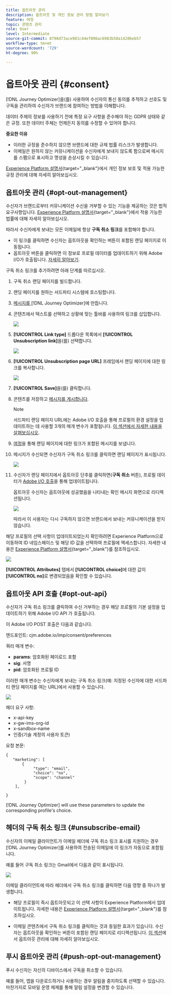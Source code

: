 ```yaml
---
title: 옵트아웃 관리
description: 옵트아웃 및 개인 정보 관리 방법 알아보기
feature: 여정
topic: 콘텐츠 관리
role: User
level: Intermediate
source-git-commit: 8798d73ace981c44ef896ac6983b50a14286eb57
workflow-type: tm+mt
source-wordcount: '729'
ht-degree: 90%

---
```


# 옵트아웃 관리 {#consent}

[!DNL Journey Optimizer]을(를) 사용하여 수신자의 통신 동의를 추적하고 선호도 및 구독을 관리하여 수신자가 브랜드에 참여하는 방법을 이해합니다.<!--Their preferences and subscriptions are handled through Consent management.-->

데이터 주체의 정보를 사용하기 전에 특정 요구 사항을 준수해야 하는 GDPR 상태와 같은 규정. 또한 데이터 주체는 언제든지 동의를 수정할 수 있어야 합니다.

**중요한 이유**

* 이러한 규정을 준수하지 않으면 브랜드에 대한 규제 법률 리스크가 발생합니다.
* 이메일은 원하지 않는 커뮤니케이션을 수신자에게 보내지 않도록 함으로써 메시지를 스팸으로 표시하고 명성을 손상시킬 수 있습니다.

[Experience Platform 설명서](https://experienceleague.adobe.com/docs/experience-platform/privacy/home.html?lang=ko-KR){target=&quot;_blank&quot;}에서 개인 정보 보호 및 적용 가능한 규정 관리에 대해 자세히 알아보십시오.

<!--* Recipients should be able to opt-in/opt-out from receiving electronic communication through one or more channel
* Recipients expect the brand to offer preference centre capability that controls how brand should engage with them (example: channel of communication, invasive and non-invasive tracking etc). This helps to fulfil regulatory obligations and also facilitates quality engagement with recipient. 
* The third category is the capability to offer subscription to recipients (newsletter, etc)-->

## 옵트아웃 관리 {#opt-out-management}

수신자가 브랜드로부터 커뮤니케이션 수신을 거부할 수 있는 기능을 제공하는 것은 법적 요구사항입니다. [Experience Platform 설명서](https://experienceleague.adobe.com/docs/experience-platform/privacy/regulations/overview.html#regulations){target=&quot;_blank&quot;}에서 적용 가능한 법률에 대해 자세히 알아보십시오.

따라서 수신자에게 보내는 모든 이메일에 항상 **구독 취소 링크**&#x200B;를 포함해야 합니다.
* 이 링크를 클릭하면 수신자는 옵트아웃을 확인하는 버튼이 포함된 랜딩 페이지로 이동됩니다.
* 옵트아웃 버튼을 클릭하면 이 정보로 프로필 데이터를 업데이트하기 위해 Adobe I/O가 호출됩니다. [자세히 알아보기](#consent-service-api).

구독 취소 링크를 추가하려면 아래 단계를 따르십시오.

1. 구독 취소 랜딩 페이지를 빌드합니다.
1. 랜딩 페이지를 원하는 서드파티 시스템에 호스팅합니다.
1. [메시지를 ](../../help/using/create-message.md)[!DNL Journey Optimizer]에 만듭니다.

   <!--The link to your landing page should contain a static URL and the profile ID.-->

1. 콘텐츠에서 텍스트를 선택하고 상황에 맞는 툴바를 사용하여 링크를 삽입합니다.

   ![](assets/opt-out-insert-link.png)

1. **[!UICONTROL Link type]** 드롭다운 목록에서 **[!UICONTROL Unsubscription link]**&#x200B;을(를) 선택합니다.

   ![](assets/opt-out-link-type.png)

1. **[!UICONTROL Unsubscription page URL]** 프레임에서 랜딩 페이지에 대한 링크를 복사합니다.

   ![](assets/opt-out-link-url.png)

1. **[!UICONTROL Save]**&#x200B;을(를) 클릭합니다.

1. 콘텐츠를 저장하고 [메시지를 게시합니다](../../help/using/publish-manage-message.md).

   >[!NOTE]
   >
   >서드파티 랜딩 페이지 URL에는 Adobe I/O 호출을 통해 프로필의 환경 설정을 업데이트하는 데 사용할 3개의 매개 변수가 포함됩니다&#x200B;. [이 섹션에서 자세한 내용을 살펴보십시오](#consent-service-api).

1. [여정](building-journeys/journey.md)을 통해 랜딩 페이지에 대한 링크가 포함된 메시지를 보냅니다.

1. 메시지가 수신되면 수신자가 구독 취소 링크를 클릭하면 랜딩 페이지가 표시됩니다.

   ![](assets/opt-out-lp-example.png)

1. 수신자가 랜딩 페이지에서 옵트아웃 단추를 클릭하면(**구독 취소** 버튼), 프로필 데이터가 [Adobe I/O 호출](#opt-out-api)을 통해 업데이트됩니다.

   옵트아웃 수신자는 옵트아웃에 성공했음을 나타내는 확인 메시지 화면으로 리디렉션됩니다.

   ![](assets/opt-out-confirmation-example.png)

   따라서 이 사용자는 다시 구독하지 않으면 브랜드에서 보내는 커뮤니케이션을 받지 않습니다.

해당 프로필의 선택 사항이 업데이트되었는지 확인하려면 Experience Platform으로 이동하여 ID 네임스페이스 및 해당 ID 값을 선택하여 프로필에 액세스합니다. 자세한 내용은 [Experience Platform 설명서](https://experienceleague.adobe.com/docs/experience-platform/profile/ui/user-guide.html#getting-started){target=&quot;_blank&quot;}를 참조하십시오.

![](assets/opt-out-profile-choice.png)

**[!UICONTROL Attributes]** 탭에서 **[!UICONTROL choice]**&#x200B;에 대한 값이 **[!UICONTROL no]**&#x200B;로 변경되었음을 확인할 수 있습니다.

<!--The opt-out URL is resolved upon each recipient receiving the message. It is then personalized with the relevant encrypted parameters (profile ID, profile name, journey ID, sandbox ID, and message execution ID).-->

## 옵트아웃 API 호출 {#opt-out-api}

수신자가 구독 취소 링크를 클릭하여 수신 거부하는 경우 해당 프로필의 기본 설정을 업데이트하기 위해 Adobe I/O API <!--Consent service API to capture the encrypted data and-->가 호출됩니다.

이 Adobe I/O POST 호출은 다음과 같습니다.

엔드포인트: cjm.adobe.io/imp/consent/preferences

쿼리 매개 변수:
* **params**: 암호화된 페이로드 포함
* **sig**: 서명 <!--which signature?-->
* **pid**: 암호화된 프로필 ID

이러한 매개 변수는 수신자에게 보내는 구독 취소 링크(예: 지정된 수신자에 대한 서드파티 랜딩 페이지를 여는 URL)에서 사용할 수 있습니다.

![](assets/opt-out-parameters.png)

<!--QUESTION: How do you get the URL built for each recipient? Do you have to wait until each targeted recipient receives the unsubscribe link or can you deduce it in advance? Is it done automatically upon the API call or do you have to do something manually for each profile? In other words will the LP automatically include the 3 parameters or do you have to insert something manually? Still not completely clear-->

헤더 요구 사항:
* x-api-key
* x-gw-ims-org-id
* x-sandbox-name
* 인증(기술 계정의 사용자 토큰) <!--How do you find this information? And other header elements?-->

요청 본문:

```
{
   "marketing": [
       {
            "type": "email",           
            "choice": "no",          
            "scope": "channel"       
        }
    ],
 
}
```

<!--The Consent service /-->[!DNL Journey Optimizer] will <!--decrypt and-->use these parameters to update the corresponding profile's choice.
<!--and provide an answer back to the landing page.-->

## 헤더의 구독 취소 링크 {#unsubscribe-email}

수신자의 이메일 클라이언트가 이메일 헤더에 구독 취소 링크 표시를 지원하는 경우 [!DNL Journey Optimizer]를 사용하여 전송된 이메일에 이 링크가 자동으로 포함됩니다.

예를 들어 구독 취소 링크는 Gmail에서 다음과 같이 표시됩니다.

![](assets/unsubscribe-email.png)

이메일 클라이언트에 따라 헤더에서 구독 취소 링크를 클릭하면 다음 영향 중 하나가 발생합니다.

* 해당 프로필이 즉시 옵트아웃되고 이 선택 사항이 Experience Platform에서 업데이트됩니다. 자세한 내용은 [Experience Platform 설명서](https://experienceleague.adobe.com/docs/experience-platform/profile/ui/user-guide.html#getting-started){target=&quot;_blank&quot;}를 참조하십시오.

* 이메일 콘텐츠에서 구독 취소 링크를 클릭하는 것과 동일한 효과가 있습니다. 수신자는 옵트아웃을 확인하는 버튼이 포함된 랜딩 페이지로 리디렉션됩니다. [이 섹션](#opt-out-management)에서 옵트아웃 관리에 대해 자세히 알아보십시오.

## 푸시 옵트아웃 관리 {#push-opt-out-management}

푸시 수신자는 자신의 디바이스에서 구독을 취소할 수 있습니다.

예를 들어, 앱을 다운로드하거나 사용하는 경우 알림을 중지하도록 선택할 수 있습니다. 마찬가지로 모바일 운영 체제를 통해 알림 설정을 변경할 수 있습니다.
